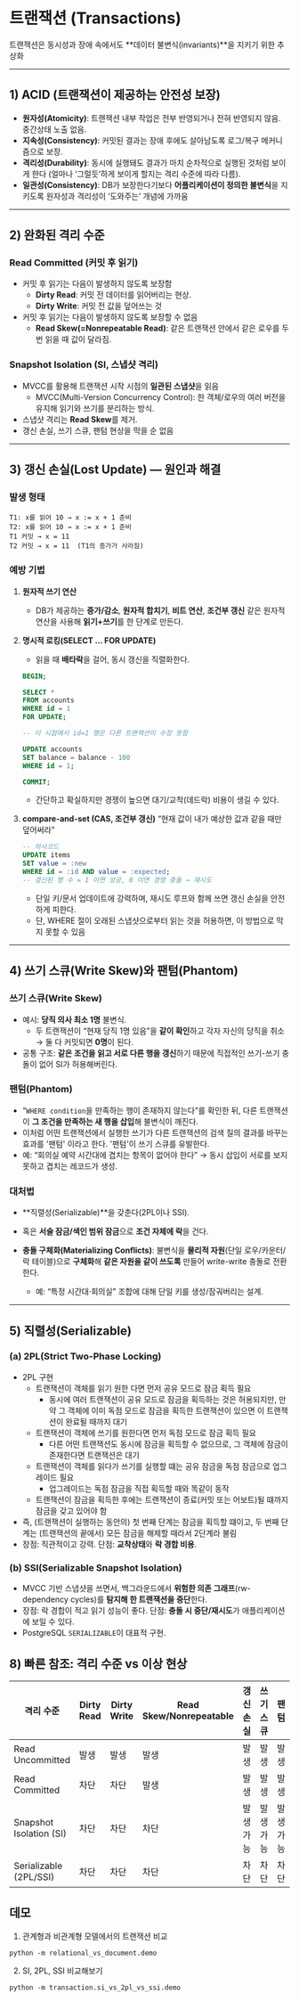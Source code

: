 # 트랜잭션 (Transactions)

트랜잭션은 동시성과 장애 속에서도 \*\*데이터 불변식(invariants)\*\*을 지키기 위한 추상화 

---

## 1) ACID (트랜잭션이 제공하는 안전성 보장)

* **원자성(Atomicity)**: 트랜잭션 내부 작업은 전부 반영되거나 전혀 반영되지 않음. 중간상태 노출 없음.
* **지속성(Consistency)**: 커밋된 결과는 장애 후에도 살아남도록 로그/복구 메커니즘으로 보장.
* **격리성(Durability)**: 동시에 실행돼도 결과가 마치 순차적으로 실행된 것처럼 보이게 한다 (얼마나 ‘그럴듯’하게 보이게 할지는 격리 수준에 따라 다름).
* **일관성(Consistency)**: DB가 보장한다기보다 **어플리케이션이 정의한 불변식**을 지키도록 원자성과 격리성이 ‘도와주는’ 개념에 가까움

---

## 2) 완화된 격리 수준 

### Read Committed (커밋 후 읽기)

- 커밋 후 읽기는 다음이 발생하지 않도록 보장함
  - **Dirty Read**: 커밋 전 데이터를 읽어버리는 현상. 
  - **Dirty Write**: 커밋 전 값을 덮어쓰는 것
- 커밋 후 읽기는 다음이 발생하지 않도록 보장할 수 없음
  - **Read Skew(=Nonrepeatable Read)**: 같은 트랜잭션 안에서 같은 로우를 두 번 읽을 때 값이 달라짐. 

### Snapshot Isolation (SI, 스냅샷 격리)

* MVCC를 활용해 트랜잭션 시작 시점의 **일관된 스냅샷**을 읽음
  * MVCC(Multi-Version Concurrency Control): 한 객체/로우의 여러 버전을 유지해 읽기와 쓰기를 분리하는 방식.
* 스냅샷 격리는 **Read Skew**를 제거.
* 갱신 손실, 쓰기 스큐, 팬텀 현상을 막을 순 없음

---

## 3) 갱신 손실(Lost Update) — 원인과 해결

### 발생 형태

```text
T1: x를 읽어 10 → x := x + 1 준비
T2: x를 읽어 10 → x := x + 1 준비
T1 커밋 → x = 11
T2 커밋 → x = 11  (T1의 증가가 사라짐)
```

### 예방 기법

1. **원자적 쓰기 연산**
   - DB가 제공하는 **증가/감소**, **원자적 합치기**, **비트 연산**, **조건부 갱신** 같은 원자적 연산을 사용해 **읽기+쓰기**를 한 단계로 만든다.

2. **명시적 로킹(SELECT … FOR UPDATE)**
   - 읽을 때 **배타락**을 걸어, 동시 갱신을 직렬화한다.
    ```sql
    BEGIN;  

    SELECT * 
    FROM accounts
    WHERE id = 1
    FOR UPDATE;
    
    -- 이 시점에서 id=1 행은 다른 트랜잭션이 수정 못함
    
    UPDATE accounts
    SET balance = balance - 100
    WHERE id = 1;
    
    COMMIT;
    ```

   * 간단하고 확실하지만 경쟁이 높으면 대기/교착(데드락) 비용이 생길 수 있다.

3. **compare-and-set (CAS, 조건부 갱신)**
   “현재 값이 내가 예상한 값과 같을 때만 덮어써라”

   ```sql
   -- 의사코드
   UPDATE items
   SET value = :new
   WHERE id = :id AND value = :expected;
   -- 갱신된 행 수 = 1 이면 성공, 0 이면 경쟁 충돌 → 재시도
   ```

   * 단일 키/문서 업데이트에 강력하며, 재시도 루프와 함께 쓰면 갱신 손실을 안전하게 피한다.
   * 단, WHERE 절이 오래된 스냅샷으로부터 읽는 것을 허용하면, 이 방법으로 막지 못할 수 있음


---

## 4) 쓰기 스큐(Write Skew)와 팬텀(Phantom)

### 쓰기 스큐(Write Skew)

* 예시: **당직 의사 최소 1명** 불변식.
  - 두 트랜잭션이 “현재 당직 1명 있음”을 **같이 확인**하고 각자 자신의 당직을 취소 → 둘 다 커밋되면 **0명**이 된다.
* 공통 구조: **같은 조건을 읽고 서로 다른 행을 갱신**하기 때문에 직접적인 쓰기-쓰기 충돌이 없어 SI가 허용해버린다.

### 팬텀(Phantom)

* “`WHERE condition`을 만족하는 행이 존재하지 않는다”를 확인한 뒤, 다른 트랜잭션이 **그 조건을 만족하는 새 행을 삽입**해 불변식이 깨진다.
* 이처럼 어떤 트랜잭션에서 실행한 쓰기가 다른 트랜잭션의 검색 질의 결과를 바꾸는 효과를 '팬텀' 이라고 한다. '팬텀'이 쓰기 스큐를 유발한다. 
* 예: “회의실 예약 시간대에 겹치는 항목이 없어야 한다” → 동시 삽입이 서로를 보지 못하고 겹치는 레코드가 생성.

### 대처법

* \*\*직렬성(Serializable)\*\*을 갖춘다(2PL이나 SSI).
* 혹은 **서술 잠금/색인 범위 잠금**으로 **조건 자체에 락**을 건다.

* **충돌 구체화(Materializing Conflicts)**: 불변식을 **물리적 자원**(단일 로우/카운터/락 테이블)으로 **구체화**해 **같은 자원을 같이 쓰도록** 만들어 write-write 충돌로 전환한다.

  * 예: “특정 시간대·회의실” 조합에 대해 단일 키를 생성/잠궈버리는 설계.

---

## 5) 직렬성(Serializable)

### (a) 2PL(Strict Two-Phase Locking)

* 2PL 구현
    - 트랜잭션이 객체를 읽기 원한 다면 먼저 공유 모드로 잠금 획득 필요
      - 동시에 여러 트랜잭션이 공유 모드로 잠금을 획득하는 것은 허용되지만, 만약 그 객체에 이미 독점 모드로 잠금을 획득한 트랜잭션이 있으면 이 트랜잭션이 완료될 때까지 대기
    - 트랜잭션이 객체에 쓰기를 원한다면 먼저 독점 모드로 잠금 획득 필요
      - 다른 어떤 트랜잭션도 동시에 잠금을 획득할 수 없으므로, 그 객체에 잠금이 존재한다면 트랜잭션은 대기 
    - 트랜잭션이 객체를 읽다가 쓰기를 실행할 떄는 공유 잠금을 독점 잠금으로 업그레이드 필요
      - 업그레이드는 독점 잠금을 직접 획득할 때와 똑같이 동작
    - 트랜잭션이 잠금을 획득한 후에는 트랜잭션이 종료(커밋 또는 어보트)될 떄까지 잠금을 갖고 있어야 함
* 즉, (트랜잭션이 실행하는 동안의) 첫 번째 단계는 잠금을 획득할 떄이고, 두 번째 단계는 (트랜잭션의 끝에서) 모든 잠금을 해제할 때라서 2단계라 불림 
* 장점: 직관적이고 강력. 단점: **교착상태**와 **락 경합 비용**.

### (b) SSI(Serializable Snapshot Isolation)

* MVCC 기반 스냅샷을 쓰면서, 백그라운드에서 **위험한 의존 그래프**(rw-dependency cycles)를 **탐지해 한 트랜잭션을 중단**한다.
* 장점: 락 경합이 적고 읽기 성능이 좋다. 단점: **충돌 시 중단/재시도**가 애플리케이션에 보일 수 있다.
* PostgreSQL `SERIALIZABLE`이 대표적 구현.


## 8) 빠른 참조: 격리 수준 vs 이상 현상

| 격리 수준                   | Dirty Read | Dirty Write | Read Skew/Nonrepeatable | 갱신 손실 | 쓰기 스큐 | 팬텀    |
| ----------------------- | ---------- | ----------- | ----------------------- | ----- | ----- | ----- |
| Read Uncommitted        | 발생         | 발생          | 발생                      | 발생    | 발생    | 발생    |
| Read Committed          | 차단         | 차단          | 발생                      | 발생    | 발생    | 발생    |
| Snapshot Isolation (SI) | 차단         | 차단          | 차단                      | 발생 가능 | 발생 가능 | 발생 가능 |
| Serializable (2PL/SSI)  | 차단         | 차단          | 차단                      | 차단    | 차단    | 차단    |



## 데모
1. 관계형과 비관계형 모델에서의 트랜잭션 비교
```shell
python -m relational_vs_document.demo
```

2. SI, 2PL, SSI 비교해보기
```shell
python -m transaction.si_vs_2pl_vs_ssi.demo
```
